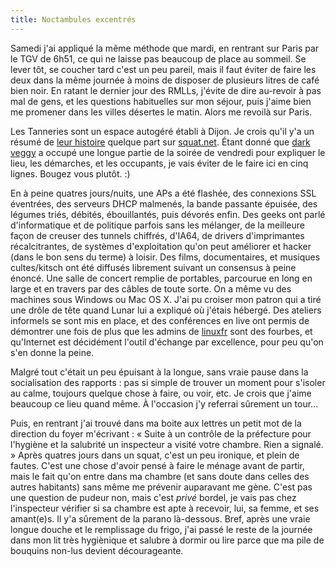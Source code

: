 ```yaml
---
title: Noctambules excentrés
---
```


Samedi j'ai appliqué la même méthode que mardi, en rentrant sur Paris par le
TGV de 6h51, ce qui ne laisse pas beaucoup de place au sommeil. Se lever tôt,
se coucher tard c'est un peu pareil, mais il faut éviter de faire les deux
dans la même journée à moins de disposer de plusieurs litres de café bien
noir. En ratant le dernier jour des RMLLs, j'évite de dire au-revoir à pas mal
de gens, et les questions habituelles sur mon séjour, puis j'aime bien me
promener dans les villes désertes le matin. Alors me revoilà sur Paris.

Les Tanneries sont un espace autogéré établi à Dijon. Je crois qu'il y'a un
résumé de [leur histoire](http://dijon.squat.net) quelque part sur
[squat.net](http://squat.net). Étant donné que [dark
veggy](http://www.garlicviolence.org) a occupé une longue partie de la soirée
de vendredi pour expliquer le lieu, les démarches, et les occupants, je vais
éviter de le faire ici en cinq lignes. Bougez vous plutôt. :)

En à peine quatres jours/nuits, une APs a été flashée, des connexions SSL
éventrées, des serveurs DHCP malmenés, la bande passante épuisée, des légumes
triés, débités, ébouillantés, puis dévorés enfin. Des geeks ont parlé
d'informatique et de politique parfois sans les mélanger, de la meilleure
façon de creuser des tunnels chiffrés, d'IA64, de drivers d'imprimantes
récalcitrantes, de systèmes d'exploitation qu'on peut améliorer et hacker
(dans le bon sens du terme) à loisir. Des films, documentaires, et musiques
cultes/kitsch ont été diffusés librement suivant un consensus à peine énoncé.
Une salle de concert remplie de portables, parcourue en long en large et en
travers par des câbles de toute sorte. On a même vu des machines sous Windows
ou Mac OS X. J'ai pu croiser mon patron qui a tiré une drôle de tête quand
Lunar lui a expliqué où j'étais hébergé. Des ateliers informels se sont mis en
place, et des conférences en live ont permis de démontrer une fois de plus que
les admins de [linuxfr](https://linuxfr.org/pub/) sont des fourbes, et
qu'Internet est décidément l'outil d'échange par excellence, pour peu qu'on
s'en donne la peine.

Malgré tout c'était un peu épuisant à la longue, sans vraie pause dans la
socialisation des rapports : pas si simple de trouver un moment pour s'isoler
au calme, toujours quelque chose à faire, ou voir, etc. Je crois que j'aime
beaucoup ce lieu quand même. À l'occasion j'y referrai sûrement un tour...

Puis, en rentrant j'ai trouvé dans ma boite aux lettres un petit mot de la
direction du foyer m'écrivant : « Suite à un contrôle de la préfecture pour
l'hygiène et la salubrité un inspecteur a visité votre chambre. Rien a
signalé. » Après quatres jours dans un squat, c'est un peu ironique, et plein
de fautes. C'est une chose d'avoir pensé à faire le ménage avant de partir,
mais le fait qu'on entre dans ma chambre (et sans doute dans celles des autres
habitants) sans même me prévenir auparavant me gène. C'est pas une question de
pudeur non, mais c'est _privé_ bordel, je vais pas chez l'inspecteur vérifier
si sa chambre est apte à recevoir, lui, sa femme, et ses amant(e)s. Il y'a
sûrement de la parano là-dessous. Bref, après une vraie longue douche et le
remplissage du frigo, j'ai passé le reste de la journée dans mon lit très
hygiènique et salubre à dormir ou lire parce que ma pile de bouquins non-lus
devient décourageante.

